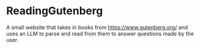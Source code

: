 # ReadingGutenberg

A small website that takes in books from https://www.gutenberg.org/ and uses an LLM to parse and read from them to answer questions made by the user.
